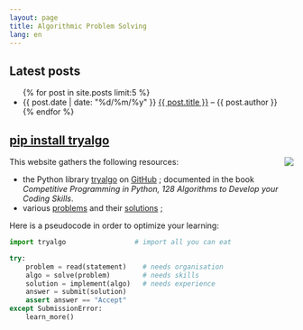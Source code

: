 ```yaml
---
layout: page
title: Algorithmic Problem Solving
lang: en
---
```


## Latest posts

<ul>
{% for post in site.posts limit:5 %}
    <li> {{ post.date | date: "%d/%m/%y" }} <a href="{{ post.url }}">{{ post.title }}</a> – {{ post.author }}
    </li>
{% endfor %}
</ul>

## [pip install tryalgo](/code/)

<a href="{% post_url en/2016-11-19-swerc-2016 %}"><img src="/fr/images/swerc2016/swerc2016-thumb.jpg" style="float: right" /></a>

This website gathers the following resources:

- the Python library [tryalgo](/useful-resources-en/) on [GitHub](https://github.com/jilljenn/tryalgo/tree/master/tryalgo) ; documented in the book *Competitive Programming in Python, 128 Algorithms to Develop your Coding Skills*.
- various [problems](/problems/) and their [solutions](/en/) ;

Here is a pseudocode in order to optimize your learning:

```python
import tryalgo                 # import all you can eat

try:
    problem = read(statement)    # needs organisation
    algo = solve(problem)        # needs skills
    solution = implement(algo)   # needs experience
    answer = submit(solution)
    assert answer == "Accept"
except SubmissionError:
    learn_more()
```
